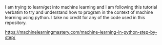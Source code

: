 I am trying to learn/get into machine learning and I am following
this tutorial verbatim to try and understand how to program in the
context of machine learning using python. I take no credit for
any of the code used in this repository.

https://machinelearningmastery.com/machine-learning-in-python-step-by-step/

